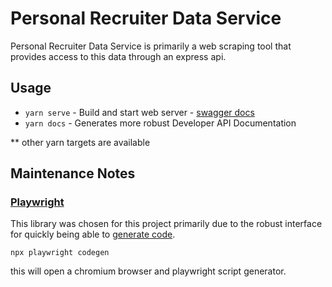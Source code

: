 # Personal Recruiter Data Service

Personal Recruiter Data Service is primarily a web scraping tool that provides access to this data through an express api. 

## Usage
- `yarn serve` - Build and start web server - [swagger docs](http://localhost:3000/v1/docs/)
- `yarn docs` - Generates more robust Developer API Documentation

\*\* other yarn targets are available



## Maintenance Notes
### [Playwright](https://playwright.dev/)
This library was chosen for this project primarily due to the robust interface for quickly being able to [generate code](https://playwright.dev/docs/cli#generate-code).

`npx playwright codegen`

this will open a chromium browser and playwright script generator.
